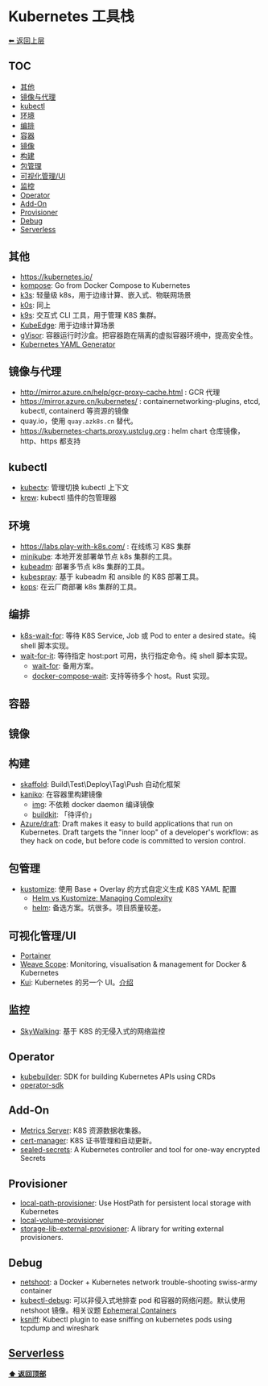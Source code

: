 <a name="top"></a>
# Kubernetes 工具栈

[⬅︎ 返回上层](../#k8skubernetes)

## TOC

<!-- MarkdownTOC GFM -->

- [其他](#其他)
- [镜像与代理](#镜像与代理)
- [kubectl](#kubectl)
- [环境](#环境)
- [编排](#编排)
- [容器](#容器)
- [镜像](#镜像)
- [构建](#构建)
- [包管理](#包管理)
- [可视化管理/UI](#可视化管理ui)
- [监控](#监控)
- [Operator](#operator)
- [Add-On](#add-on)
- [Provisioner](#provisioner)
- [Debug](#debug)
- [Serverless](#serverless)

<!-- /MarkdownTOC -->

## 其他

- https://kubernetes.io/
- [kompose](https://github.com/kubernetes/kompose): Go from Docker Compose to Kubernetes
- [k3s](https://github.com/rancher/k3s): 轻量级 k8s，用于边缘计算、嵌入式、物联网场景
- [k0s](https://github.com/k0sproject/k0s): 同上
- [k9s](https://github.com/derailed/k9s): 交互式 CLI 工具，用于管理 K8S 集群。
- [KubeEdge](https://github.com/kubeedge/kubeedge): 用于边缘计算场景
- [gVisor](https://github.com/google/gvisor): 容器运行时沙盒。把容器跑在隔离的虚拟容器环境中，提高安全性。
- [Kubernetes YAML Generator](https://k8syaml.com/)

## 镜像与代理

- http://mirror.azure.cn/help/gcr-proxy-cache.html : GCR 代理
- https://mirror.azure.cn/kubernetes/ : containernetworking-plugins, etcd, kubectl, containerd 等资源的镜像
- quay.io，使用 `quay.azk8s.cn` 替代。
- https://kubernetes-charts.proxy.ustclug.org : helm chart 仓库镜像，http、https 都支持

## kubectl

- [kubectx](https://github.com/ahmetb/kubectx): 管理切换 kubectl 上下文
- [krew](https://github.com/kubernetes-sigs/krew): kubectl 插件的包管理器

## 环境

- https://labs.play-with-k8s.com/ : 在线练习 K8S 集群
- [minikube](https://github.com/kubernetes/minikube): 本地开发部署单节点 k8s 集群的工具。
- [kubeadm](https://github.com/kubernetes/kubeadm): 部署多节点 k8s 集群的工具。
- [kubespray](https://github.com/kubernetes-sigs/kubespray): 基于 kubeadm 和 ansible 的 K8S 部署工具。
- [kops](https://github.com/kubernetes/kops): 在云厂商部署 k8s 集群的工具。

## 编排

- [k8s-wait-for](https://github.com/groundnuty/k8s-wait-for): 等待 K8S Service, Job 或 Pod to enter a desired state。纯 shell 脚本实现。
- [wait-for-it](https://github.com/vishnubob/wait-for-it): 等待指定 host:port 可用，执行指定命令。纯 shell 脚本实现。
  - [wait-for](https://github.com/eficode/wait-for): 备用方案。
  - [docker-compose-wait](https://github.com/ufoscout/docker-compose-wait): 支持等待多个 host。Rust 实现。

## 容器

## 镜像

## 构建

- [skaffold](https://github.com/GoogleContainerTools/skaffold): Build\Test\Deploy\Tag\Push 自动化框架
- [kaniko](https://github.com/GoogleContainerTools/kaniko): 在容器里构建镜像
  - [img](https://github.com/genuinetools/img): 不依赖 docker daemon 编译镜像
  - [buildkit](https://github.com/moby/buildkit): 「待评价」
- [Azure/draft](https://github.com/Azure/draft): Draft makes it easy to build applications that run on Kubernetes. Draft targets the "inner loop" of a developer's workflow: as they hack on code, but before code is committed to version control.

## 包管理

- [kustomize](https://github.com/kubernetes-sigs/kustomize): 使用 Base + Overlay 的方式自定义生成 K8S YAML 配置
  - [Helm vs Kustomize: Managing Complexity](https://codeengineered.com/blog/2018/helm-kustomize-complexity/)
  - [helm](https://github.com/kubernetes/helm): 备选方案。坑很多。项目质量较差。

## 可视化管理/UI

- [Portainer](https://github.com/portainer/portainer)
- [Weave Scope](https://github.com/weaveworks/scope): Monitoring, visualisation & management for Docker & Kubernetes
- [Kui](https://github.com/IBM/kui): Kubernetes 的另一个 UI。[介绍](https://zhuanlan.zhihu.com/p/66975768)

## 监控

- [SkyWalking](https://github.com/apache/skywalking): 基于 K8S 的无侵入式的网络监控

## Operator

- [kubebuilder](https://github.com/kubernetes-sigs/kubebuilder): SDK for building Kubernetes APIs using CRDs
- [operator-sdk](https://github.com/operator-framework/operator-sdk)

## Add-On

- [Metrics Server](https://github.com/kubernetes-sigs/metrics-server): K8S 资源数据收集器。
- [cert-manager](https://github.com/jetstack/cert-manager): K8S 证书管理和自动更新。
- [sealed-secrets](https://github.com/bitnami-labs/sealed-secrets): A Kubernetes controller and tool for one-way encrypted Secrets

## Provisioner

- [local-path-provisioner](https://github.com/rancher/local-path-provisioner): Use HostPath for persistent local storage with Kubernetes
- [local-volume-provisioner](https://github.com/kubernetes-sigs/sig-storage-local-static-provisioner)
- [storage-lib-external-provisioner](https://github.com/kubernetes-sigs/sig-storage-lib-external-provisioner): A library for writing external provisioners.

## Debug

- [netshoot](https://github.com/nicolaka/netshoot): a Docker + Kubernetes network trouble-shooting swiss-army container
- [kubectl-debug](https://github.com/aylei/kubectl-debug): 可以非侵入式地排查 pod 和容器的网络问题。默认使用 netshoot 镜像。相关议题 [Ephemeral Containers](https://github.com/kubernetes/enhancements/blob/master/keps/sig-node/20190212-ephemeral-containers.md#motivation)
- [ksniff](https://github.com/eldadru/ksniff): Kubectl plugin to ease sniffing on kubernetes pods using tcpdump and wireshark

## [Serverless](./README.md#serverless)

**[⬆ 返回顶部](#top)**
